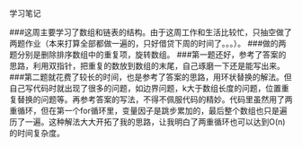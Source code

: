 学习笔记

###这周主要学习了数组和链表的结构。由于这周工作和生活比较忙，只抽空做了两题作业（本来打算全部都做一遍的，只好借贷下周的时间了。。。）。
###做的两题分别是删除排序数组中的重复项，旋转数组。
###第一题还好，参考了答案的思路，利用双指针，把重复的数放到数组的末尾，自己琢磨一下还是能写出来。
###第二题就花费了较长的时间，也是参考了答案的思路，用环状替换的解法。但自己写代码时就出现了很多的问题，如边界问题，k大于数组长度的问题，位置重复替换的问题等。再参考答案的写法，不得不佩服代码的精妙。代码里虽然用了两重循环，但在第一个for循环里，变量因子是跳步累加的，最后整个数组也只是遍历了一遍。这种解法大大开拓了我的思路，让我明白了两重循环也可以达到O(n)的时间复杂度。